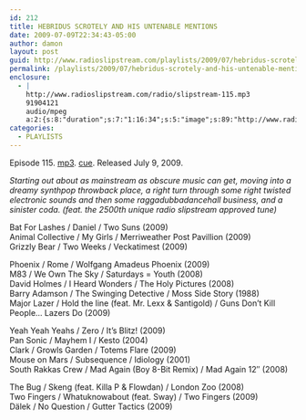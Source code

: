 ```yaml
---
id: 212
title: HEBRIDUS SCROTELY AND HIS UNTENABLE MENTIONS
date: 2009-07-09T22:34:43-05:00
author: damon
layout: post
guid: http://www.radioslipstream.com/playlists/2009/07/hebridus-scrotely-and-his-untenable-mentions/
permalink: /playlists/2009/07/hebridus-scrotely-and-his-untenable-mentions/
enclosure:
  - |
    http://www.radioslipstream.com/radio/slipstream-115.mp3
    91904121
    audio/mpeg
    a:2:{s:8:"duration";s:7:"1:16:34";s:5:"image";s:89:"http://www.radioslipstream.com/wp/wp-content/plugins/podpress//images/vpreview_center.png";}
categories:
  - PLAYLISTS
---
```

Episode 115. [mp3](/radio/slipstream-115.mp3). [cue](/radio/slipstream-115.cue). Released July 9, 2009.

_Starting out about as mainstream as obscure music can get, moving into a dreamy synthpop throwback place, a right turn through some right twisted electronic sounds and then some raggadubbadancehall business, and a sinister coda. (feat. the 2500th unique radio slipstream approved tune)_

Bat For Lashes / Daniel / Two Suns (2009)  
Animal Collective / My Girls / Merriweather Post Pavillion (2009)  
Grizzly Bear / Two Weeks / Veckatimest (2009)

Phoenix / Rome / Wolfgang Amadeus Phoenix (2009)  
M83 / We Own The Sky / Saturdays = Youth (2008)  
David Holmes / I Heard Wonders / The Holy Pictures (2008)  
Barry Adamson / The Swinging Detective / Moss Side Story (1988)  
Major Lazer / Hold the line (feat. Mr. Lexx & Santigold) / Guns Don’t Kill People&#8230; Lazers Do (2009)

Yeah Yeah Yeahs / Zero / It’s Blitz! (2009)  
Pan Sonic / Mayhem I / Kesto (2004)  
Clark / Growls Garden / Totems Flare (2009)  
Mouse on Mars / Subsequence / Idiology (2001)  
South Rakkas Crew / Mad Again (Boy 8-Bit Remix) / Mad Again 12&#8243; (2008)

The Bug / Skeng (feat. Killa P & Flowdan) / London Zoo (2008)  
Two Fingers / Whatuknowabout (feat. Sway) / Two Fingers (2009)  
Dälek / No Question / Gutter Tactics (2009)